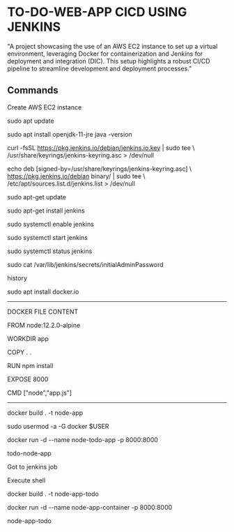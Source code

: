 
# TO-DO-WEB-APP CICD USING JENKINS

"A project showcasing the use of an AWS EC2 instance to set up a virtual environment, leveraging Docker for containerization and Jenkins for deployment and integration (DIC). This setup highlights a robust CI/CD pipeline to streamline development and deployment processes."




## Commands

Create AWS EC2 instance

sudo apt update

sudo apt install openjdk-11-jre
java -version

curl -fsSL https://pkg.jenkins.io/debian/jenkins.io.key | sudo tee \   /usr/share/keyrings/jenkins-keyring.asc > /dev/null 

echo deb [signed-by=/usr/share/keyrings/jenkins-keyring.asc] \   https://pkg.jenkins.io/debian binary/ | sudo tee \   /etc/apt/sources.list.d/jenkins.list > /dev/null

sudo apt-get update 

sudo apt-get install jenkins

sudo systemctl enable jenkins

sudo systemctl start jenkins

sudo systemctl status jenkins

sudo cat /var/lib/jenkins/secrets/initialAdminPassword

history

sudo apt install docker.io
*************************
DOCKER FILE CONTENT

FROM node:12.2.0-alpine

WORKDIR app

COPY . .

RUN npm install

EXPOSE 8000

CMD ["node","app.js"]
*************************
docker build . -t node-app

sudo usermod -a -G docker $USER

docker run -d --name node-todo-app -p 8000:8000 

todo-node-app

Got to jenkins job

Execute shell 

docker build . -t node-app-todo

docker run -d --name node-app-container -p 8000:8000

node-app-todo
